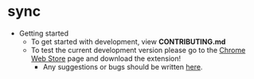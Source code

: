 # sync
* Getting started
  * To get started with development, view **CONTRIBUTING.md**
  * To test the current development version please go to the [Chrome Web Store](https://chrome.google.com/webstore/detail/aoifmjackfcjdbnkpgjcljiedejlnimj) page and download the extension!
    * Any suggestions or bugs should be written [here](https://github.com/ajchili/sync/issues).
